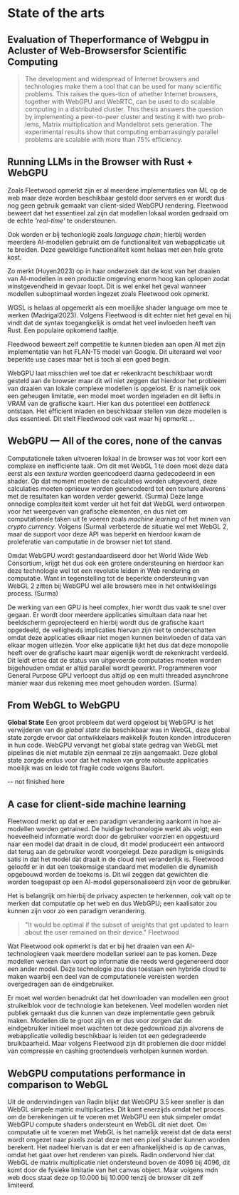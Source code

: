 # State of the arts

## Evaluation of Theperformance of Webgpu in Acluster of Web-Browsersfor Scientific Computing

> The development and widespread of Internet browsers and technologies make them a tool that can be used for many scientific problems. This raises the ques-tion of whether Internet browsers, together with WebGPU and WebRTC, can be used to do scalable computing in a distributed cluster. This thesis answers the question by implementing a peer-to-peer cluster and testing it with two prob- lems, Matrix multiplication and Mandelbrot sets generation. The experimental results show that computing embarrassingly parallel problems are scalable with more than 75% efficiency.

## Running LLMs in the Browser with Rust + WebGPU

Zoals Fleetwood opmerkt zijn er al meerdere implementaties van ML op de web maar deze worden beschikbaar gesteld door servers en er wordt dus nog geen gebruik gemaakt van client-sided WebGPU rendering. Fleetwood beweert dat het essentieel zal zijn dat modellen lokaal worden gedraaid om de echte *'real-time'* te ondersteunen.

Ook worden er bij techonlogië zoals *language chain*; hierbij worden meerdere AI-modellen gebruikt om de functionaliteit van webapplicatie uit te breiden. Deze geweldige functionaliteit komt helaas met een hele grote kost.

Zo merkt (Huyen2023) op in haar onderzoek dat de kost van het draaien van AI-modellen in een productie omgeving enorm hoog kan oplopen zodat winstgevendheid in gevaar loopt. Dit is wel enkel het geval wanneer modellen suboptimaal worden ingezet zoals Fleetwood ook opmerkt.

WGSL is helaas al opgemerkt als een moeilijke shader language om mee te werken (Madrigal2023). Volgens Fleetwood is dit echter niet het geval en hij vindt dat de syntax toegangkelijk is omdat het veel invloeden heeft van Rust. Een populaire opkomend taaltje.

Fleedwood beweert zelf competitie te kunnen bieden aan open AI met zijn implementatie van het FLAN-T5 model van Google. Dit uiteraard wel voor beperkte use cases maar het is toch al een goed begin.

WebGPU laat misschien wel toe dat er rekenkracht beschikbaar wordt gesteld aan de browser maar dit wil niet zeggen dat hierdoor het probleem van draaien van lokale complexe modellen is opgelost. Er is namelijk ook een geheugen limitatie, een model moet worden ingeladen en dit liefts in VRAM van de grafische kaart. Hier kan dus potentieel een *bottleneck* ontstaan. Het efficient inladen en beschikbaar stellen van deze modellen is dus essentieel. Dit stelt Fleedwood ook vast waar hij opmerkt ... 

## WebGPU — All of the cores, none of the canvas 

Computationele taken uitvoeren lokaal in de browser was tot voor kort een complexe en inefficiente taak. Om dit met WebGL 1 te doen moet deze data eerst als een *texture* worden geencodeerd daarna gedecodeerd in een shader. Op dat moment moeten de calculaties worden uitgevoerd, deze calculaties moeten opnieuw worden geencodeerd tot een texture alvorens met de resultaten kan worden verder gewerkt. (Surma) Deze lange onnodige complexiteit komt verder uit het feit dat WebGL werd ontworpen voor het weergeven van grafische elementen, en dus niet om computationele taken uit te voeren zoals *machine learning* of het minen van *crypto currency*. Volgens (Surma) verbeterde de situatie wel met WebGL 2, maar de support voor deze API was beperkt en hierdoor kwam de proleferatie van computatie in de browser niet tot stand.

Omdat WebGPU wordt gestandaardiseerd door het World Wide Web Consortium, krijgt het dus ook een grotere ondersteuning en hierdoor kan deze technologie wel tot een revolutie leiden in Web rendering en computatie. Want in tegenstelling tot de beperkte ondersteuning van WebGL 2 zitten bij WebGPU wel alle browsers mee in het ontwikkelings process. (Surma)

De werking van een GPU is heel complex, hier wordt dus vaak te snel over gegaan. Er wordt door meerdere applicaties simultaan data naar het beeldscherm geprojecteerd en hierbij wordt dus de grafische kaart opgedeeld, de veiligheids implicaties hiervan zijn niet te onderschatten omdat deze applicaties elkaar niet mogen kunnen beinvloeden of data van elkaar mogen uitlezen. Voor elke applicatie lijkt het dus dat deze monopolie heeft over de grafische kaart maar eigenlijk wordt de rekenkracht verdeeld. Dit leidt ertoe dat de status van uitgevoerde computaties moeten worden bijgehouden omdat er altijd parallel wordt gewerkt. Programmeren voor General Purpose GPU verloopt dus altijd op een multi threaded asynchrone manier waar dus rekening mee moet gehouden worden. (Surma)

##  From WebGL to WebGPU

**Global State**
Een groot probleem dat werd opgelost bij WebGPU is het verwijderen van de *global state* die beschikbaar was in WebGL, deze global state zorgde ervoor dat ontwikkelaars makkelijk fouten konden introduceren in hun code. WebGPU vervangt het global state gedrag van WebGL met pipelines die niet mutable zijn eenmaal ze zijn aangemaakt.
Deze global state zorgde erdus voor dat het maken van grote robuste applicaties moeilijk was en leide tot fragile code volgens Baufort.

-- not finished here


## A case for client-side machine learning

Fleetwood merkt op dat er een paradigm verandering aankomt in hoe ai-modellen worden getrained. De huidige techonologie werkt als volgt; een hoeveelheid informatie wordt door de gebruiker voorzien en opgestuurd naar een model dat draait in de cloud, dit model produceert een antwoord dat terug aan de gebruiker wordt voorgelegd. Deze paradigm is enigsinds satis in dat het model dat draait in de cloud niet veranderlijk is. Fleetwood geloofd er in dat een toekomsige standaard met modellen die dynamish opgebouwd worden de toekoms is. Dit wil zeggen dat gewichten die worden toegepast op een AI-model gepersonaliseerd zijn voor de gebruiker.

Het is belangrijk om hierbij de privacy aspecten te herkennen, ook valt op te merken dat computatie op het web en dus WebGPU; een kaalisator zou kunnen zijn voor zo een paradigm verandering.

> "It would be optimal if the subset of weights that get updated to learn about the user remained on their device." Fleetwood

Wat Fleetwood ook opmerkt is dat er bij het draaien van een AI-technologieen vaak meerdere modellan serieel aan te pas komen. Deze modellen werken dan voort op informatie die reeds werd gegenereerd door een ander model. Deze technologie zou dus toestaan een hybride cloud te maken waarbij een deel van de computationele vereisten worden overgedragen aan de eindgebruiker.

Er moet wel worden benadrukt dat het downloaden van modellen een groot struikelblok voor de technologie kan betekenen. Veel modellen worden niet publiek gemaakt dus die kunnen van deze implementatie geen gebruik maken. Modellen die te groot zijn en er dus voor zorgen dat de eindgebruiker initieel moet wachten tot deze gedownload zijn alvorens de webapplicatie volledig beschikbaar is leiden tot een gedegradeerde bruikbaarheid. Maar volgens Fleetwood zijn dit problemen die door middel van compressie en cashing grootendeels verholpen kunnen worden.

## WebGPU computations performance in comparison to WebGL

Uit de ondervindingen van Radin blijkt dat WebGPU 3.5 keer sneller is dan WebGL simpele matric multiplicaties. Dit komt enerzijds omdat het proces om de berekeningen uit te voeren met WebGPU een stuk simpeler omdat WebGPU compute shaders ondersteunt en WebGL dit niet doet. Om computatie uit te voeren met WebGL is het namelijk vereist dat de data eerst wordt omgezet naar pixels zodat deze met een pixel shader kunnen worden berekent. Het nadeel hiervan is dat er een afhankelijkheid is op de canvas, omdat het gaat over het renderen van pixels. Radin ondervond hier dat WebGL de matrix multiplicatie niet ondersteund boven de 4096 bij 4096, dit komt door de fysieke limitatie van het canvas object. Maar volgens mdn web docs staat deze op 10.000 bij 10.000 tenzij de browser dit zelf limiteerd.